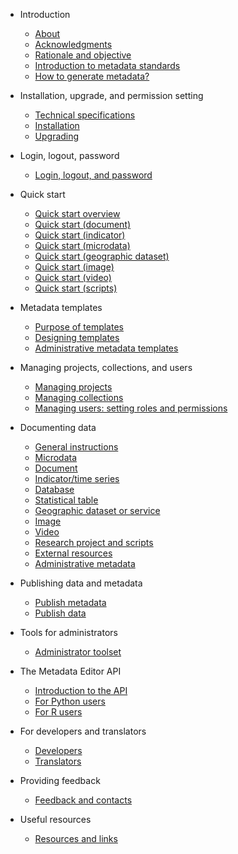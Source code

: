 * Introduction

    * [About](intro_about.md)
    * [Acknowledgments](intro_acknowledgments.md)
    * [Rationale and objective](intro_rationale.md)
    * [Introduction to metadata standards](intro_metadata_standards.md)
    * [How to generate metadata?](intro_metadata_creation.md)
    
* Installation, upgrade, and permission setting
  
    * [Technical specifications](tech_technical_specifications.md)
    * [Installation](tech_installation.md)
    * [Upgrading](tech_upgrading.md)
    
* Login, logout, password

    * [Login, logout, and password](user_login.md)  
 
* Quick start
  
    * [Quick start overview](quick-start_overview.md)
    * [Quick start (document)](quick-start_document.md)
    * [Quick start (indicator)](quick-start_indicator.md)
    * [Quick start (microdata)](quick-start_microdata.md)
    * [Quick start (geographic dataset)](quick-start_geographic.md)
    * [Quick start (image)](quick-start_image.md)
    * [Quick start (video)](quick-start_video.md)
    * [Quick start (scripts)](quick-start_script.md)

* Metadata templates
   
   * [Purpose of templates](templates_purpose.md)
   * [Designing templates](templates_design.md)
   * [Administrative metadata templates](templates_administrative.md)

* Managing projects, collections, and users
  
   * [Managing projects](managing_projects.md)
   * [Managing collections](managing_collections.md)
   * [Managing users: setting roles and permissions](tech_roles_permissions.md)

* Documenting data

    * [General instructions](documenting_general_instructions.md)
    * [Microdata](documenting_microdata.md)
    * [Document](documenting_document.md)
    * [Indicator/time series](documenting_indicator.md)
    * [Database](documenting_database.md)
    * [Statistical table](documenting_table.md)
    * [Geographic dataset or service](documenting_geographic.md)
    * [Image](documenting_image.md)
    * [Video](documenting_video.md)
    * [Research project and scripts](documenting_script.md)
    * [External resources](documenting_external_resource.md)
    * [Administrative metadata](documenting_administrative_metadata.md)

* Publishing data and metadata 

    * [Publish metadata](publish_metadata.md)
    * [Publish data](publish_data.md)
   
* Tools for administrators

   * [Administrator toolset](admin_tools.md)  
   
* The Metadata Editor API

   * [Introduction to the API](ME_API.md)
   * [For Python users](API_python.md)
   * [For R users](API_R.md)
   
* For developers and translators

    * [Developers](developers.md)
    * [Translators](translators.md)

* Providing feedback

    * [Feedback and contacts](feedback.md)
 
* Useful resources

    * [Resources and links](useful_resources.md)
